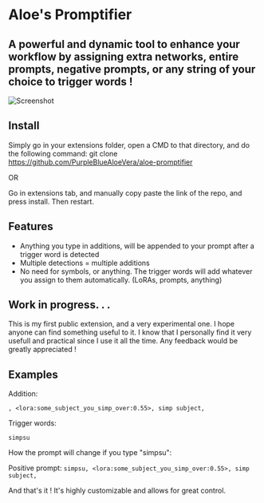 Aloe's Promptifier
=======
A powerful and dynamic tool to enhance your workflow by assigning extra networks, entire prompts, negative prompts, or any string of your choice to trigger words !
-----------
![Screenshot](https://media.discordapp.net/attachments/1055304559876120637/1138529893945180190/image.png)

## Install

Simply go in your extensions folder, open a CMD to that directory, and do the following command:
git clone https://github.com/PurpleBlueAloeVera/aloe-promptifier

OR

Go in extensions tab, and manually copy paste the link of the repo, and press install. Then restart.

## Features
- Anything you type in additions, will be appended to your prompt after a trigger word is detected
- Multiple detections = multiple additions
- No need for symbols, or anything. The trigger words will add whatever you assign to them automatically. (LoRAs, prompts, anything)


## Work in progress. . .

This is my first public extension, and a very experimental one. I hope anyone can find something useful to it. I know that I personally find it very usefull and practical since I use it all the time.
Any feedback would be greatly appreciated !

## Examples

Addition:

``, <lora:some_subject_you_simp_over:0.55>, simp subject, ``

Trigger words:

``simpsu``

How the prompt will change if you type "simpsu":

Positive prompt:
``simpsu, <lora:some_subject_you_simp_over:0.55>, simp subject, ``

And that's it ! It's highly customizable and allows for great control.
